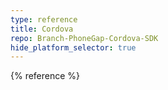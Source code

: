 ```yaml
---
type: reference
title: Cordova
repo: Branch-PhoneGap-Cordova-SDK
hide_platform_selector: true
---
```


{% reference %}
